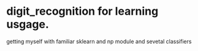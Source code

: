 # digit_recognition for learning usgage. 

getting myself with familiar sklearn and np module and sevetal classifiers
